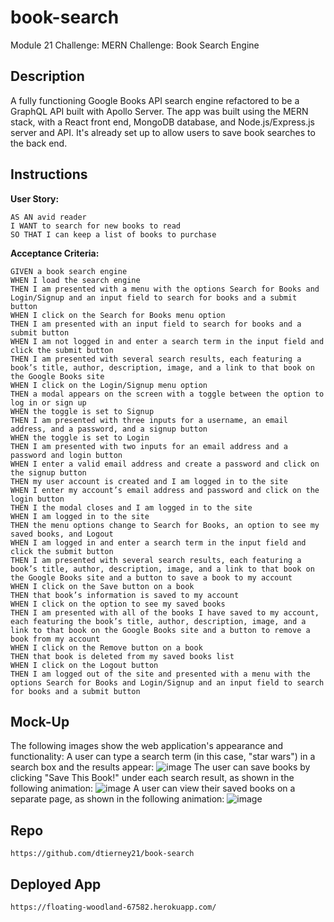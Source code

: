 # book-search
Module 21 Challenge: MERN Challenge: Book Search Engine

## Description
A fully functioning Google Books API search engine refactored to be a GraphQL API built with Apollo Server. The app was built using the MERN stack, with a React front end, MongoDB database, and Node.js/Express.js server and API. It's already set up to allow users to save book searches to the back end.
## Instructions
<b>User Story:</b><br />
```
AS AN avid reader
I WANT to search for new books to read
SO THAT I can keep a list of books to purchase
```

<b>Acceptance Criteria:</b><br />
```
GIVEN a book search engine
WHEN I load the search engine
THEN I am presented with a menu with the options Search for Books and Login/Signup and an input field to search for books and a submit button
WHEN I click on the Search for Books menu option
THEN I am presented with an input field to search for books and a submit button
WHEN I am not logged in and enter a search term in the input field and click the submit button
THEN I am presented with several search results, each featuring a book’s title, author, description, image, and a link to that book on the Google Books site
WHEN I click on the Login/Signup menu option
THEN a modal appears on the screen with a toggle between the option to log in or sign up
WHEN the toggle is set to Signup
THEN I am presented with three inputs for a username, an email address, and a password, and a signup button
WHEN the toggle is set to Login
THEN I am presented with two inputs for an email address and a password and login button
WHEN I enter a valid email address and create a password and click on the signup button
THEN my user account is created and I am logged in to the site
WHEN I enter my account’s email address and password and click on the login button
THEN I the modal closes and I am logged in to the site
WHEN I am logged in to the site
THEN the menu options change to Search for Books, an option to see my saved books, and Logout
WHEN I am logged in and enter a search term in the input field and click the submit button
THEN I am presented with several search results, each featuring a book’s title, author, description, image, and a link to that book on the Google Books site and a button to save a book to my account
WHEN I click on the Save button on a book
THEN that book’s information is saved to my account
WHEN I click on the option to see my saved books
THEN I am presented with all of the books I have saved to my account, each featuring the book’s title, author, description, image, and a link to that book on the Google Books site and a button to remove a book from my account
WHEN I click on the Remove button on a book
THEN that book is deleted from my saved books list
WHEN I click on the Logout button
THEN I am logged out of the site and presented with a menu with the options Search for Books and Login/Signup and an input field to search for books and a submit button
```
## Mock-Up
The following images show the web application's appearance and functionality:
A user can type a search term (in this case, "star wars") in a search box and the results appear:
![image](https://user-images.githubusercontent.com/4752879/197372619-d6a13ef3-3e32-4c47-8212-d9c41571168c.png)
The user can save books by clicking "Save This Book!" under each search result, as shown in the following animation:
![image](https://user-images.githubusercontent.com/4752879/197372633-28bbcd1f-d79c-4c73-8b4d-a7d3884b0927.png)
A user can view their saved books on a separate page, as shown in the following animation:
![image](https://user-images.githubusercontent.com/4752879/197372641-15b708ff-6a52-4d97-a35a-229fe84c79ba.png)

## Repo
```
https://github.com/dtierney21/book-search
```
## Deployed App
```
https://floating-woodland-67582.herokuapp.com/
